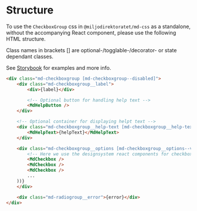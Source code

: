 # Structure

To use the `CheckboxGroup` css in `@miljodirektoratet/md-css` as a standalone, without the accompanying React component, please use the following HTML structure.

Class names in brackets [] are optional-/togglable-/decorator- or state dependant classes.

See [Storybook](https://miljodir.github.io/md-components) for examples and more info.

```html
<div class="md-checkboxgroup [md-checkboxgroup--disabled]">
    <div class="md-checkboxgroup__label">
        <div>{label}</div>

        <!-- Optional button for handling help text -->
        <MdHelpButton />
    </div>

    <!-- Optional container for displaying helpt text -->
    <div class="md-checkboxgroup__help-text [md-checkboxgroup__help-text--open]">
        <MdHelpText>{helpText}</MdHelpText>
    </div>

    <div class="md-checkboxgroup__options [md-checkboxgroup__options--vertical]">
        <!-- Here we use the designsystem react components for checkbox, see structure for these separately -->
        <MdCheckbox />
        <MdCheckbox />
        <MdCheckbox />
        ...
    ))}
    </div>

    <div class="md-radiogroup__error">{error}</div>
</div>
```
